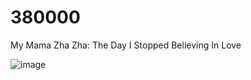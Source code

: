 # 380000
My Mama Zha Zha: The Day I Stopped Believing In Love





![image](https://github.com/user-attachments/assets/075f56ee-71f4-453d-82b3-8661500342af)
